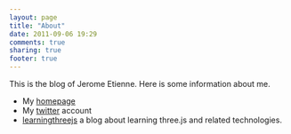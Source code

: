 ```yaml
---
layout: page
title: "About"
date: 2011-09-06 19:29
comments: true
sharing: true
footer: true
---
```


This is the blog of Jerome Etienne. Here is some information about me.

* My [homepage](http://jetienne.com)
* My [twitter](http://twitter.com/#!/jerome_etienne) account
* [learningthreejs](http://learningthreejs.com) a blog about learning three.js and related technologies.
